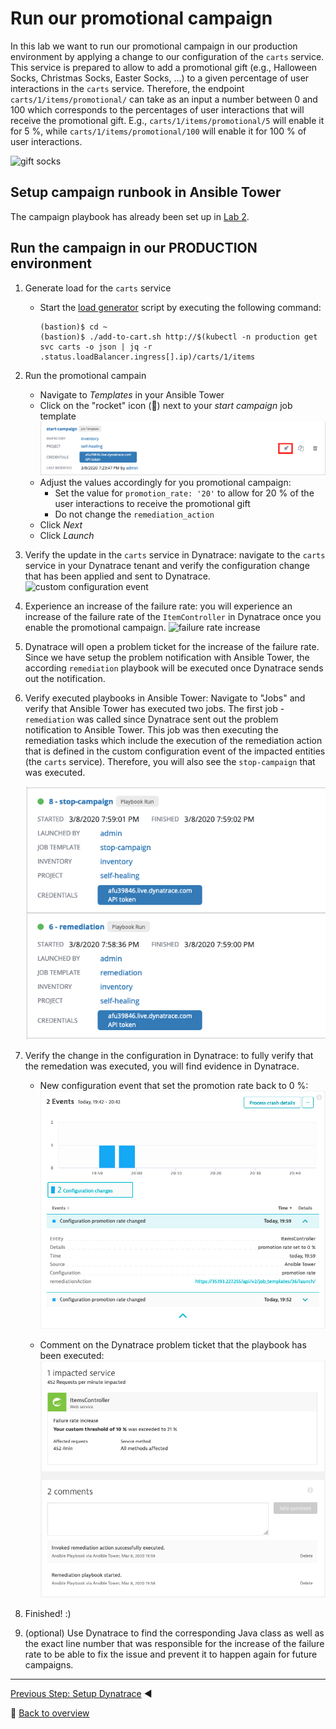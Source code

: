 # Run our promotional campaign

In this lab we want to run our promotional campaign in our production environment by applying a change to our configuration of the `carts` service. This service is prepared to allow to add a promotional gift (e.g., Halloween Socks, Christmas Socks, Easter Socks, ...) to a given percentage of user interactions in the `carts` service. 
Therefore, the endpoint `carts/1/items/promotional/` can take as an input a number between 0 and 100 which corresponds to the percentages of user interactions that will receive the promotional gift. E.g., `carts/1/items/promotional/5` will enable it for 5 %, while `carts/1/items/promotional/100` will enable it for 100 % of user interactions. 

![gift socks](../assets/gift-socks.png)

## Setup campaign runbook in Ansible Tower

The campaign playbook has already been set up in [Lab 2](../2_Setup_Tower). 

## Run the campaign in our PRODUCTION environment

1. Generate load for the `carts` service
    - Start the [load generator](../scripts/) script by executing the following command:
      ```
      (bastion)$ cd ~
      (bastion)$ ./add-to-cart.sh http://$(kubectl -n production get svc carts -o json | jq -r .status.loadBalancer.ingress[].ip)/carts/1/items
      ```

1. Run the promotional campain
    - Navigate to _Templates_ in your Ansible Tower
    - Click on the "rocket" icon (🚀) next to your _start campaign_ job template
    ![run template](../assets/ansible-template-run.png)
    - Adjust the values accordingly for you promotional campaign:
      - Set the value for `promotion_rate: '20'` to allow for 20 % of the user interactions to receive the promotional gift
      - Do not change the `remediation_action`
    - Click _Next_
    - Click _Launch_


1. Verify the update in the `carts` service in Dynatrace: navigate to the `carts` service in your Dynatrace tenant and verify the configuration change that has been applied and sent to Dynatrace.
    ![custom configuration event](../assets/service-custom-configuration-event.png)

1. Experience an increase of the failure rate: you will experience an increase of the failure rate of the `ItemController` in Dynatrace once you enable the promotional campaign. 
    ![failure rate increase](../assets/failure-rate-increase.png)

1. Dynatrace will open a problem ticket for the increase of the failure rate. Since we have setup the problem notification with Ansible Tower, the according `remediation` playbook will be executed once Dynatrace sends out the notification.

1. Verify executed playbooks in Ansible Tower:
    Navigate to "Jobs" and verify that Ansible Tower has executed two jobs. The first job - `remediation` was called since Dynatrace sent out the problem notification to Ansible Tower. This job was then executing the remediation tasks which include the execution of the remediation action that is defined in the custom configuration event of the impacted entities (the `carts` service). Therefore, you will also see the `stop-campaign` that was executed.

    ![remediation job execution](../assets/ansible-remediation-execution.png)

1. Verify the change in the configuration in Dynatrace: to fully verify that the remedation was executed, you will find evidence in Dynatrace.
    - New configuration event that set the promotion rate back to 0 %:
    ![custom configuration event](../assets/service-custom-configuration-event-remediation.png)

    - Comment on the Dynatrace problem ticket that the playbook has been executed:
    ![comments on problem](../assets/problem-comments.png)
    
1. Finished! :)

1. (optional) Use Dynatrace to find the corresponding Java class as well as the exact line number that was responsible for the increase of the failure rate to be able to fix the issue and prevent it to happen again for future campaigns.




---

[Previous Step: Setup Dynatrace](../03_Setup_Dynatrace) :arrow_backward:

:arrow_up_small: [Back to overview](../)
